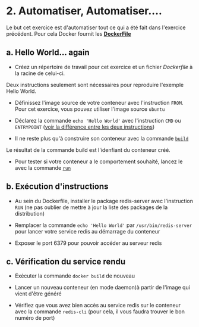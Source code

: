 # 2. Automatiser, Automatiser....

Le but cet exercice est d'automatiser tout ce qui a été fait dans l'exercice précédent.
Pour cela Docker fournit les [**DockerFile**](http://docs.docker.io/en/latest/reference/builder/)

## a. Hello World... again
 
* Créez un répertoire de travail pour cet exercice et un fichier *Dockerfile* à la racine de celui-ci.

Deux instructions seulement sont nécessaires pour reproduire l'exemple Hello World.

* Définissez l'image source de votre conteneur avec l'instruction `FROM`. Pour cet exercice, vous pouvez utiliser l'image source `ubuntu`

* Déclarez la commande `echo 'Hello World'` avec l'instruction `CMD` ou `ENTRYPOINT` ([voir la différence entre les deux instructions](http://stackoverflow.com/questions/21553353/what-is-the-difference-between-cmd-and-entrypoint-in-a-dockerfile?answertab=active#tab-top))

* Il ne reste plus qu'à construire son conteneur avec la commande [`build`](http://docs.docker.io/en/latest/reference/commandline/cli/#build)

Le résultat de la commande build est l'idenfiant du conteneur créé.

* Pour tester si votre conteneur a le comportement souhaité, lancez le avec la commande [`run`](http://docs.docker.io/en/latest/reference/commandline/cli/#run) 

## b. Exécution d'instructions

* Au sein du Dockerfile, installer le package redis-server avec l'instruction `RUN` (ne pas oublier de mettre à jour la liste des packages de la distribution)

* Remplacer la commande `echo 'Hello World'` par `/usr/bin/redis-server` pour lancer votre service redis au démarrage du conteneur

* Exposer le port 6379 pour pouvoir accéder au serveur redis

## c. Vérification du service rendu

* Exécuter la commande `docker build` de nouveau

* Lancer un nouveau conteneur (en mode daemon)à partir de l'image qui vient d'être généré

* Vérifiez que vous avez bien accès au service redis sur le conteneur avec la commande `redis-cli` (pour cela, il vous faudra trouver le bon numéro de port)




